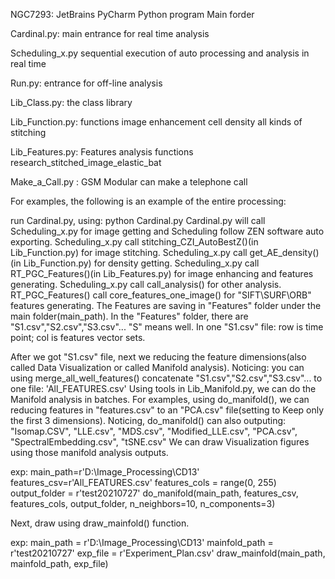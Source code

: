 NGC7293: JetBrains PyCharm Python program Main forder

Cardinal.py: main entrance for real time analysis

Scheduling_x.py sequential execution of auto processing and analysis in real time 

Run.py: entrance for off-line analysis

Lib_Class.py: the class library

Lib_Function.py: functions
image enhancement
cell density
all kinds of stitching

Lib_Features.py: Features analysis functions
research_stitched_image_elastic_bat


Make_a_Call.py : GSM Modular can make a telephone call


For examples, the following is an example of the entire processing:

run Cardinal.py, using: python Cardinal.py
Cardinal.py will call Scheduling_x.py for image getting and Scheduling follow ZEN software auto exporting.
Scheduling_x.py call stitching_CZI_AutoBestZ()(in Lib_Function.py) for image stitching.
Scheduling_x.py call get_AE_density()(in Lib_Function.py) for density getting.
Scheduling_x.py call RT_PGC_Features()(in Lib_Features.py) for image enhancing and features generating.
Scheduling_x.py call call_analysis() for other analysis.
RT_PGC_Features() call core_features_one_image() for "SIFT\SURF\ORB" features generating.
The Features are saving in "Features" folder under the main folder(main_path).
In the "Features" folder, there are "S1.csv","S2.csv","S3.csv"... "S" means well.
In one "S1.csv" file: row is time point; col is features vector sets.

After we got "S1.csv" file, next we reducing the feature dimensions(also called Data Visualization or called Manifold analysis).
Noticing: you can using merge_all_well_features() concatenate "S1.csv","S2.csv","S3.csv"... to one file: 'All_FEATURES.csv'
Using tools in Lib_Manifold.py, we can do the Manifold analysis in batches.
For examples, using do_manifold(), we can reducing features in "features.csv" to an "PCA.csv" file(setting to Keep only the first 3 dimensions).
Noticing, do_manifold() can also outputing: "Isomap.CSV", "LLE.csv", "MDS.csv", "Modified_LLE.csv", "PCA.csv", "SpectralEmbedding.csv", "tSNE.csv"
We can draw Visualization figures using those manifold analysis outputs.

exp:
    main_path=r'D:\Image_Processing\CD13'
    features_csv=r'All_FEATURES.csv'
    features_cols = range(0, 255)
    output_folder = r'test20210727'
    do_manifold(main_path, features_csv, features_cols, output_folder, n_neighbors=10, n_components=3)

Next, draw using draw_mainfold() function.

exp:
    main_path = r'D:\Image_Processing\CD13'
    mainfold_path = r'test20210727'
    exp_file = r'Experiment_Plan.csv'
    draw_mainfold(main_path, mainfold_path, exp_file)



